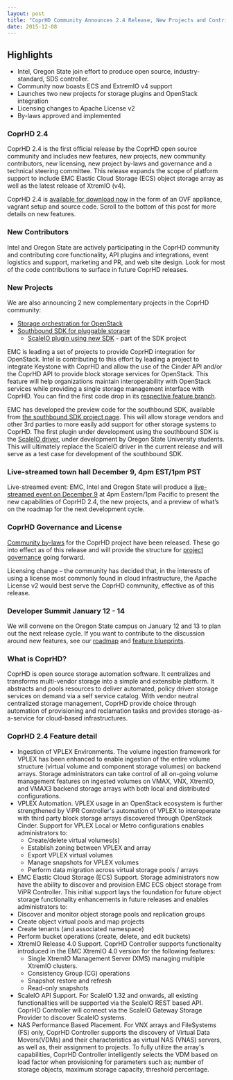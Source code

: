 ```yaml
---
layout: post
title: "CoprHD Community Announces 2.4 Release, New Projects and Contributors"
date: 2015-12-08
---
```


## Highlights

*	Intel, Oregon State join effort to produce open source, industry-standard, SDS controller.
*	Community now boasts ECS and ExtremIO v4 support
*	Launches two new projects for storage plugins and OpenStack integration
*	Licensing changes to Apache License v2
*	By-laws approved and implemented

### CoprHD 2.4

CoprHD 2.4 is the first official release by the CoprHD open source community and includes new features, new projects, new community contributors, new licensing, new project by-laws and governance and a technical steering committee. This release expands the scope of platform support to include EMC Elastic Cloud Storage (ECS) object storage array as well as the latest release of XtremIO (v4).

CoprHD 2.4 is <a href="/download/">available for download now</a> in the form of an OVF appliance, vagrant setup and source code. Scroll to the bottom of this post for more details on new features.

### New Contributors

Intel and Oregon State are actively participating in the CoprHD community and contributing core functionality, API plugins and integrations, event logistics and support, marketing and PR, and web site design. Look for most of the code contributions to
surface in future CoprHD releases.

### New Projects

We are also announcing 2 new complementary projects in the CoprHD community:

* <a href="https://coprhd.atlassian.net/wiki/display/COP/Storage+Orchestration+For+OpenStack">Storage orchestration for OpenStack</a>
* <a href="https://coprhd.atlassian.net/wiki/display/COP/Southbound+SDK+for+Storage+Device+Drivers">Southbound SDK for pluggable storage</a>
  * <a href="https://coprhd.atlassian.net/wiki/display/COP/ScaleIO+Storage+Driver+Based+on+Southbound+SDK">ScaleIO plugin using new SDK</a> - part of the SDK project

EMC is leading a set of projects to provide CoprHD integration for OpenStack. Intel is contributing to this effort by leading a project to integrate Keystone with CoprHD and allow the use of the Cinder API and/or the CoprHD API to provide block storage services for OpenStack. This feature will help organizations maintain interoperability with OpenStack services while providing a single storage management interface with CoprHD. You can find the first code drop in its
<a href="https://review.coprhd.org/projects/CH/repos/coprhd-controller/browse?at=refs%2Fheads%2Ffeature-block-service-cinderapi">respective feature branch</a>.

EMC has developed the preview code for the southbound SDK, available from <a href="https://coprhd.atlassian.net/wiki/display/COP/Southbound+SDK+for+Storage+Device+Drivers">the southbound SDK project page</a>. This will allow storage vendors and other 3rd parties to more easily add support for other storage systems to CoprHD.
The first plugin under development using the southbound SDK is the <a href="https://coprhd.atlassian.net/wiki/display/COP/ScaleIO+Storage+Driver+Based+on+Southbound+SDK">ScaleIO driver</a>, under development by Oregon State University students. This will ultimately replace the ScaleIO driver in the current release and will serve as a test case for development of the southbound SDK.

### Live-streamed town hall December 9, 4pm EST/1pm PST

Live-streamed event: EMC, Intel and Oregon State will produce a <a href="https://youtu.be/Vkhcxd2POs4" target="_blank">live-streamed event on December 9</a> at 4pm Eastern/1pm Pacific to present the new capabilities of CoprHD 2.4, the new projects, and a preview of what’s on the roadmap for the next development cycle.

### CoprHD Governance and License

<a href="https://coprhd.atlassian.net/wiki/display/COP/Bylaws">Community by-laws</a> for the CoprHD project have been released. These go into effect as of this release and will provide the structure for <a href="https://coprhd.atlassian.net/wiki/display/COP/Governance">project governance</a> going forward.

Licensing change – the community has decided that, in the interests of using a license most commonly found in cloud infrastructure, the Apache License v2 would best serve the CoprHD community, effective as of this release.

### Developer Summit January 12 - 14

We will convene on the Oregon State campus on January 12 and 13 to plan out the next release cycle. If you want to contribute to the discussion around new features, see our <a href="https://coprhd.atlassian.net/wiki/display/COP/Roadmap">roadmap</a> and <a href="https://coprhd.atlassian.net/wiki/display/COP/Projects">feature blueprints</a>.


### What is CoprHD?

CoprHD is open source storage automation software. It centralizes and transforms multi-vendor storage into a simple and extensible platform. It abstracts and pools resources to deliver automated, policy driven storage services on demand via a self service catalog. With vendor neutral centralized storage management, CoprHD provide choice through automation of provisioning and reclamation tasks and provides storage-as-a-service for cloud-based infrastructures.

### CoprHD 2.4 Feature detail

* Ingestion of VPLEX Environments. The volume ingestion framework for VPLEX has been enhanced to enable ingestion of the entire volume structure (virtual volume and component storage volumes) on backend arrays. Storage administrators can take control of all on-going volume management features on ingested volumes on VMAX, VNX, XtremIO, and VMAX3 backend storage arrays with both local and distributed configurations.
* VPLEX Automation. VPLEX usage in an OpenStack ecosystem is further strengthened by ViPR Controller's automation of VPLEX to interoperate with third party block storage arrays discovered through OpenStack Cinder. Support for VPLEX Local or Metro configurations enables administrators to:
  * Create/delete virtual volumes(s)
  * Establish zoning between VPLEX and array
  * Export VPLEX virtual volumes
  * Manage snapshots for VPLEX volumes
  * Perform data migration across virtual storage pools / arrays
*	EMC Elastic Cloud Storage (ECS) Support. Storage administrators now have the ability to discover and provision EMC ECS object storage from ViPR Controller. This initial support lays the foundation for future object storage functionality enhancements in future releases and enables administrators to:
  * Discover and monitor object storage pools and replication groups
  * Create object virtual pools and map projects
  * Create tenants (and associated namespace)
  * Perform bucket operations (create, delete, and edit buckets)
* XtremIO Release 4.0 Support. CoprHD Controller supports functionality introduced in the EMC XtremIO 4.0 version for the following features:
  * Single XtremIO Management Server (XMS) managing multiple XtremIO clusters.
  * Consistency Group (CG) operations
  * Snapshot restore and refresh
  * Read-only snapshots
* ScaleIO API Support. For ScaleIO 1.32 and onwards, all existing functionalities will be supported via the ScaleIO REST based API. CoprHD Controller will connect via the ScaleIO Gateway Storage Provider to discover ScaleIO systems.
* NAS Performance Based Placement. For VNX arrays and FileSystems (FS) only, CoprHD Controller supports the discovery of Virtual Data Movers(VDMs) and their characteristics as virtual NAS (VNAS) servers, as well as, their assignment to projects. To fully utilize the array's capabilities, CoprHD Controller intelligently selects the VDM based on load factor when provisioning for parameters such as; number of storage objects, maximum storage capacity, threshold percentage.
